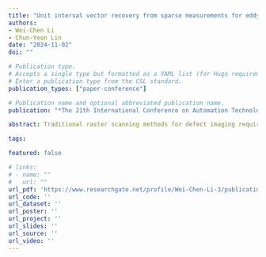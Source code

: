 ```yaml
---
title: "Unit interval vector recovery from sparse measurements for eddy current defect imaging"
authors:
- Wei-Chen Li
- Chun-Yeon Lin
date: "2024-11-02"
doi: ""

# Publication type.
# Accepts a single type but formatted as a YAML list (for Hugo requirements).
# Enter a publication type from the CSL standard.
publication_types: ["paper-conference"]

# Publication name and optional abbreviated publication name.
publication: "*The 21th International Conference on Automation Technology*"

abstract: Traditional raster scanning methods for defect imaging require sampling at more than twice the spatial frequency to achieve the desired spatial resolution. This study presents a new approach for defect imaging that uses spatially sparse measurements, significantly reducing the number of samples needed compared to the Nyquist rate. In this method, defects in a metal slab are modeled as perturbations in material properties. Perturbation analysis is applied to the eddy current system to establish a linear relationship between the measured magnetic flux density (MFD) and the material properties. This relationship forms a linear system where the solution is a vector with entries within the range [0, 1]. To recover this vector from a limited number of measurements, a probabilistic method is employed. A beta prior is applied to the vector to enforce the unit interval constraint, and a variational approximation of the posterior probability, conditioned on the measurements, is computed. The proposed framework is evaluated using both simulated and experimental data to image defects in a metal plate. The results demonstrate that the method can image defects as small as 2 mm with a sensor spacing of 4 mm, significantly surpassing the resolution limits imposed by the Nyquist theorem.

tags:

featured: false

# links:
# - name: ""
#   url: ""
url_pdf: 'https://www.researchgate.net/profile/Wei-Chen-Li-3/publication/384723047_Unit_Interval_Vector_Recovery_from_Sparse_Measurements_for_Eddy_Current_Defect_Imaging/links/6708a246dc91726ad3896cf3/Unit-Interval-Vector-Recovery-from-Sparse-Measurements-for-Eddy-Current-Defect-Imaging.pdf'
url_code: ''
url_dataset: ''
url_poster: ''
url_project: ''
url_slides: ''
url_source: ''
url_video: ''
---
```

